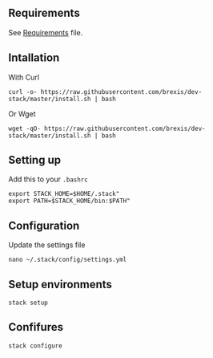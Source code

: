 ## Requirements
See [Requirements](Requirements) file.

## Intallation
With Curl
```
curl -o- https://raw.githubusercontent.com/brexis/dev-stack/master/install.sh | bash
```

Or Wget

```
wget -qO- https://raw.githubusercontent.com/brexis/dev-stack/master/install.sh | bash
```

## Setting up
Add this to your `.bashrc`
```
export STACK_HOME=$HOME/.stack"
export PATH=$STACK_HOME/bin:$PATH"
```

## Configuration
Update the settings file
```
nano ~/.stack/config/settings.yml
```

## Setup environments
```
stack setup
```

## Confifures
```
stack configure
```
